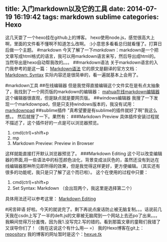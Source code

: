 title: 入门markdown以及它的工具
date: 2014-07-19 16:19:42
tags: markdown sublime
categories: Hexo
---
这几天耍了一个hexo挂在github上的博客。
hexo使用node.js，感觉很高大上啊，里面的文件看不懂啊不知道怎么改啊。
:)小意思多看看总归就看懂了。打算日后做一个主题。
#markdown
今天了解了一下*markdown*：markdown是一个把文章写成html格式的语言，我可以用markdown语言来写，然后导出成html的。当然导出是hexo自动帮我改的。。。
##markdown语法
关于markdown语言的入门我参考的是这一篇：
[Markdown语法](http://www.ituring.com.cn/article/775)
它的原文是翻译的官方文档：
[Markdown: Syntax](http://daringfireball.net/projects/markdown/syntax)
实际内容还是很简单的，看一遍就基本上会用了。

#markdown工具
##在线编辑器
但是我觉得直接编辑这个文件实在是有点太抽象了，我找到了一个网页版的markdown的编辑器：
[mahua在线markdown编辑器](http://mahua.jser.me/)
这个编辑器很直观，但是缺点就是要网页版。
##windows编辑器
我搜了一下发现一个markdownpad，但是只支持windows版本的，我没有试用：
[markdownpad](http://www.markdownpad.com/)
##sublime插件
"真希望要是有sublime的插件就好了啊"我这么想。。
然后就搜了一下。果然有：
###Markdown Preview
具体插件安装过程就不描述了，这个插件好的一点是可以浏览器预览。

1. cmd(ctrl)+shift+p
2. mp
3. Markdown Preview: Preview in Browser

这样就能直接打开默认浏览器预览了。
###Markdown Editing
这个可以改变编辑器的界面,将一些语法中的标签颜色淡化，背景变成淡灰色的，虽然还没有到达在线编辑器那种所见即所得的效果，但是我觉得这样更好，更方便编辑。（其实还有很多的功能呢，我只是只了解了这个而已啦）。
这个在使用的过程中只要：

1. cmd(ctrl)+shift+p
2. Set Syntax: Markdown （会出现两个，我这里是选择第二个）

具体用法还可以参考这里：
[Markdown Editing](https://sublime.wbond.net/packages/MarkdownEditing)

#闲言碎语
好啦。今天的就说完了。剩下再说点废话防止被无脑复制。。。话说前几天我在csdn上写了一半的deft.js的文章被无脑爬到一个网站上去还po了出来。。。我瞬间觉得万分羞愧，因为我1.没写完2.写的错的。看到那篇文章的童鞋们我错了又误导你们了！（我在这说这个有什么用— =）
我的Hexo博客在git上：[repository](https://github.com/pinkdoremi/xuehe)
我的博客的网址暂时是这个：[hexue.tk](http://hexue.tk)

